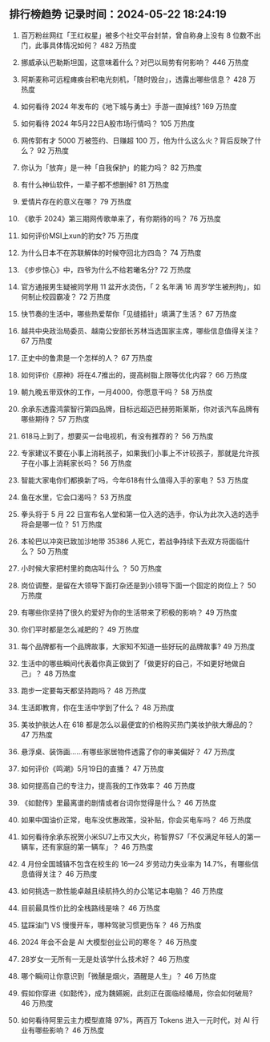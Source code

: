 
## 排行榜趋势 记录时间：2024-05-22 18:24:19
  
  1. 百万粉丝网红「王红权星」被多个社交平台封禁，曾自称身上没有 8 位数不出门，此事具体情况如何？ 482 万热度
    
  2. 挪威承认巴勒斯坦国，这意味着什么？对巴以局势有何影响？ 446 万热度
    
  3. 阿斯麦称可远程瘫痪台积电光刻机，「随时毁台」，透露出哪些信息？ 428 万热度
    
  4. 如何看待 2024 年发布的《地下城与勇士》手游一直掉线? 169 万热度
    
  5. 如何看待 2024 年5月22日A股市场行情吗？ 105 万热度
    
  6. 网传郭有才 5000 万被签约、日赚超 100 万，他为什么这么火？背后反映了什么？ 92 万热度
    
  7. 你认为「放弃」是一种「自我保护」的能力吗？ 82 万热度
    
  8. 有什么神仙软件，一辈子都不想删掉? 81 万热度
    
  9. 爱情片存在的意义在哪？ 79 万热度
    
  10. 《歌手 2024》第三期网传歌单来了，有你期待的吗？ 76 万热度
    
  11. 如何评价MSI上xun的豹女? 75 万热度
    
  12. 为什么日本不在苏联解体的时候夺回北方四岛？ 74 万热度
    
  13. 《步步惊心》中，四爷为什么不给若曦名分? 72 万热度
    
  14. 官方通报男生疑被同学用 11 盆开水烫伤，「 2 名年满 16 周岁学生被刑拘」，如何制止校园霸凌？ 72 万热度
    
  15. 快节奏的生活中，哪些热爱帮你「见缝插针」填满了生活？ 67 万热度
    
  16. 越共中央政治局委员、越南公安部长苏林当选国家主席，哪些信息值得关注？ 67 万热度
    
  17. 正史中的鲁肃是一个怎样的人？ 67 万热度
    
  18. 如何评价《原神》将在4.7推出的，提高树脂上限等优化内容？ 66 万热度
    
  19. 朝九晚五带双休的工作，一月4000，你愿意干吗？ 58 万热度
    
  20. 余承东透露鸿蒙智行第四品牌，目标远超迈巴赫劳斯莱斯，你对该汽车品牌有哪些期待？ 57 万热度
    
  21. 618马上到了，想要买一台电视机，有没有推荐的？ 56 万热度
    
  22. 专家建议不要在小事上消耗孩子，如果我们小事上不计较孩子，那就是允许孩子在小事上消耗家长吗？ 56 万热度
    
  23. 智能大家电你们都换新了吗，今年618有什么值得入手的家电？ 53 万热度
    
  24. 鱼在水里，它会口渴吗？ 53 万热度
    
  25. 拳头将于 5 月 22 日宣布名人堂和第一位入选的选手，你认为此次入选的选手将会是哪一位？ 51 万热度
    
  26. 本轮巴以冲突已致加沙地带 35386 人死亡，若战争持续下去双方将面临什么？ 50 万热度
    
  27. 小时候大家把村里的商店叫什么 ？ 50 万热度
    
  28. 岗位调整，是留在大领导下面打杂还是到小领导下面一个固定的岗位上？ 50 万热度
    
  29. 有哪些你坚持了很久的爱好为你的生活带来了积极的影响？ 49 万热度
    
  30. 你们平时都是怎么减肥的？ 49 万热度
    
  31. 每个品牌都有一个品牌故事，大家知不知道一些好玩的品牌故事? 49 万热度
    
  32. 生活中的哪些瞬间代表着你真正做到了「做更好的自己，不如更好地做自己」？ 48 万热度
    
  33. 跑步一定要每天都坚持跑吗？ 48 万热度
    
  34. 生活即教育，你在生活中学到了什么？ 48 万热度
    
  35. 美妆护肤达人在 618 都是怎么以最便宜的价格购买热门美妆护肤大爆品的？ 47 万热度
    
  36. 悬浮桌、装饰画……有哪些家居物件透露了你的审美偏好？ 47 万热度
    
  37. 如何评价《鸣潮》5月19日的直播？ 47 万热度
    
  38. 如何提高自己的专注力，提高我的工作效率？ 46 万热度
    
  39. 《如懿传》里最离谱的剧情或者台词你觉得是什么？ 46 万热度
    
  40. 如果中国油价正常，电车没优惠政策，没补贴，你会买电车吗？ 46 万热度
    
  41. 如何看待余承东祝贺小米SU7上市又大火，称智界S7「不仅满足年轻人的第一辆车，还有家庭的第一辆车」？ 46 万热度
    
  42. 4 月份全国城镇不包含在校生的 16—24 岁劳动力失业率为 14.7%，有哪些信息值得关注？ 46 万热度
    
  43. 如何挑选一款性能卓越且续航持久的办公笔记本电脑？ 46 万热度
    
  44. 目前最具性价比的全栈路线是啥？ 46 万热度
    
  45. 猛踩油门 VS 慢慢开车，哪种驾驶习惯更伤车？ 46 万热度
    
  46. 2024 年会不会是 AI 大模型创业公司的寒冬？ 46 万热度
    
  47. 28岁女一无所有一无是处该学什么技术好？ 46 万热度
    
  48. 哪个瞬间让你意识到「微醺是烟火，酒醒是人生」？ 46 万热度
    
  49. 假如你穿进《如懿传》，成为魏嬿婉，此刻正在面临经幡局，你会如何破局? 46 万热度
    
  50. 如何看待阿里云主力模型直降 97%，两百万 Tokens 进入一元时代，对 AI 行业有哪些影响？ 46 万热度
    